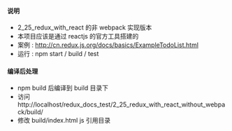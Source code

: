 
#### 说明
* 2_25_redux_with_react 的非 webpack 实现版本
* 本项目应该是通过 reactjs 的官方工具搭建的 
* 案例 : http://cn.redux.js.org/docs/basics/ExampleTodoList.html
* 运行 : npm start / build / test


#### 编译后处理
* npm build 后编译到 build 目录下
* 访问 http://localhost/redux_docs_test/2_25_redux_with_react_without_webpack/build/
* 修改 build/index.html js 引用目录
